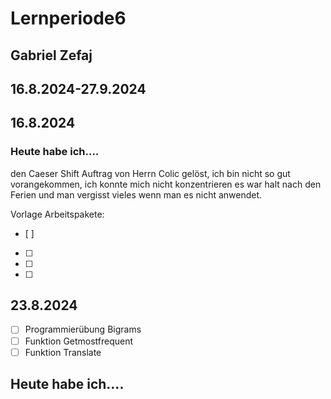 # Lernperiode6

## Gabriel Zefaj
## 16.8.2024-27.9.2024

## 16.8.2024
### Heute habe ich....
den Caeser Shift Auftrag von Herrn Colic gelöst, ich bin nicht so gut vorangekommen, ich konnte mich nicht konzentrieren es war halt nach den Ferien und man vergisst vieles wenn man es nicht anwendet.

Vorlage Arbeitspakete:
- [ ] 
- [ ] 
- [ ] 
- [ ] 

## 23.8.2024
- [ ] Programmierübung Bigrams 
- [ ] Funktion Getmostfrequent 
- [ ] Funktion Translate 

## Heute habe ich....


